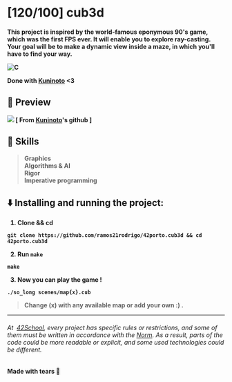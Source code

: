 # [120/100] cub3d
<b> This project is inspired by the world-famous eponymous 90's game, which was the first FPS ever. It will enable you to explore ray-casting. Your goal will be to make a dynamic view inside a maze, in which you'll have to find your way.<b>

![C](https://img.shields.io/badge/-C-A8B9CC?logo=C&logoColor=fff&style=flat")

Done with [Kuninoto](https://github.com/Kuninoto/42_ft_transcendence) <3

## 👀 Preview
![](https://github.com/Kuninoto/42_cub3D/blob/master/extras/showcase.gif)
[ From [Kuninoto](https://github.com/Kuninoto/42_ft_transcendence)'s github ]

## 🌟 Skills
> Graphics   
> Algorithms & AI   
> Rigor   
> Imperative programming 

## ⬇️ Installing and running the project:
1. Clone && cd

```
git clone https://github.com/ramos21rodrigo/42porto.cub3d && cd 42porto.cub3d
 ```
2. Run `make`
```
make
```
3. Now you can play the game !
```
./so_long scenes/map{x}.cub
```
>  Change (x) with any available map or add your own :) .
___
###### At  [42School](https://en.wikipedia.org/wiki/42_(school)), every project has specific rules or restrictions, and some of them must be written in accordance with the [Norm](https://github.com/42School/norminette). As a result, parts of the code could be more readable or explicit, and some used technologies could be different.
Made with tears 🥲

 
